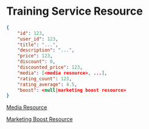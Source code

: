 # Training Service Resource


```json
{
    "id": 123,
    "user_id": 123,
    "title": "...",
    "description": "...",
    "price": 123,
    "discount": 0,
    "discounted_price": 123,
    "media": [<media resource>, ...],
    "rating_count": 123,
    "rating_average": 4.5,
    "boost": <null|marketing boost resource>
}
```

[Media Resource](../../media/media_resource.md)

[Marketing Boost Resource](../../payments/marketing_boost_resource.md)
